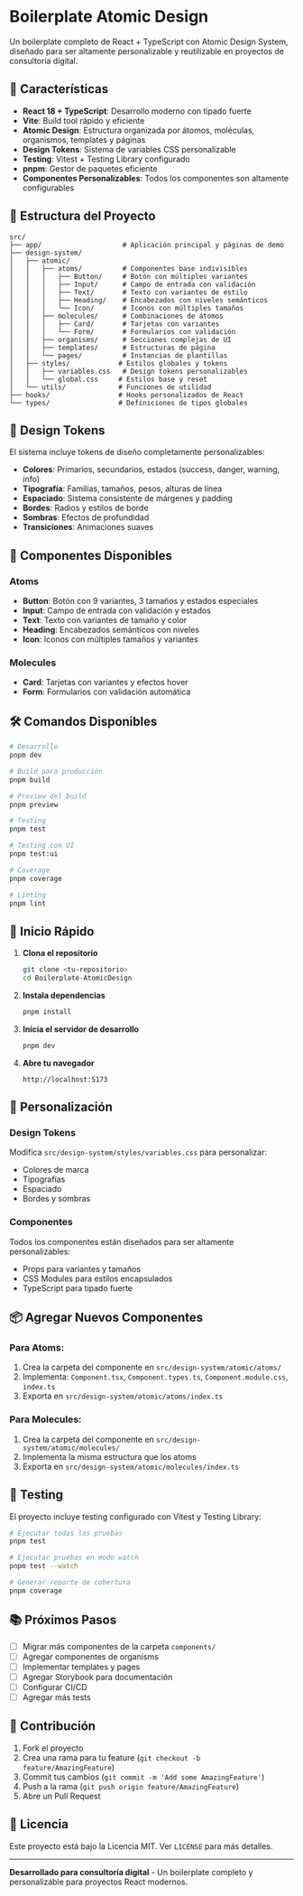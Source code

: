 # Boilerplate Atomic Design

Un boilerplate completo de React + TypeScript con Atomic Design System, diseñado para ser altamente personalizable y reutilizable en proyectos de consultoría digital.

## 🚀 Características

- **React 18 + TypeScript**: Desarrollo moderno con tipado fuerte
- **Vite**: Build tool rápido y eficiente
- **Atomic Design**: Estructura organizada por átomos, moléculas, organismos, templates y páginas
- **Design Tokens**: Sistema de variables CSS personalizable
- **Testing**: Vitest + Testing Library configurado
- **pnpm**: Gestor de paquetes eficiente
- **Componentes Personalizables**: Todos los componentes son altamente configurables

## 📁 Estructura del Proyecto

```
src/
├── app/                    # Aplicación principal y páginas de demo
├── design-system/
│   ├── atomic/
│   │   ├── atoms/          # Componentes base indivisibles
│   │   │   ├── Button/     # Botón con múltiples variantes
│   │   │   ├── Input/      # Campo de entrada con validación
│   │   │   ├── Text/       # Texto con variantes de estilo
│   │   │   ├── Heading/    # Encabezados con niveles semánticos
│   │   │   └── Icon/       # Iconos con múltiples tamaños
│   │   ├── molecules/      # Combinaciones de átomos
│   │   │   ├── Card/       # Tarjetas con variantes
│   │   │   └── Form/       # Formularios con validación
│   │   ├── organisms/      # Secciones complejas de UI
│   │   ├── templates/      # Estructuras de página
│   │   └── pages/          # Instancias de plantillas
│   ├── styles/            # Estilos globales y tokens
│   │   ├── variables.css   # Design tokens personalizables
│   │   └── global.css     # Estilos base y reset
│   └── utils/             # Funciones de utilidad
├── hooks/                 # Hooks personalizados de React
└── types/                 # Definiciones de tipos globales
```

## 🎨 Design Tokens

El sistema incluye tokens de diseño completamente personalizables:

- **Colores**: Primarios, secundarios, estados (success, danger, warning, info)
- **Tipografía**: Familias, tamaños, pesos, alturas de línea
- **Espaciado**: Sistema consistente de márgenes y padding
- **Bordes**: Radios y estilos de borde
- **Sombras**: Efectos de profundidad
- **Transiciones**: Animaciones suaves

## 🧩 Componentes Disponibles

### Atoms
- **Button**: Botón con 9 variantes, 3 tamaños y estados especiales
- **Input**: Campo de entrada con validación y estados
- **Text**: Texto con variantes de tamaño y color
- **Heading**: Encabezados semánticos con niveles
- **Icon**: Iconos con múltiples tamaños y variantes

### Molecules
- **Card**: Tarjetas con variantes y efectos hover
- **Form**: Formularios con validación automática

## 🛠️ Comandos Disponibles

```bash
# Desarrollo
pnpm dev

# Build para producción
pnpm build

# Preview del build
pnpm preview

# Testing
pnpm test

# Testing con UI
pnpm test:ui

# Coverage
pnpm coverage

# Linting
pnpm lint
```

## 🚀 Inicio Rápido

1. **Clona el repositorio**
   ```bash
   git clone <tu-repositorio>
   cd Boilerplate-AtomicDesign
   ```

2. **Instala dependencias**
   ```bash
   pnpm install
   ```

3. **Inicia el servidor de desarrollo**
   ```bash
   pnpm dev
   ```

4. **Abre tu navegador**
   ```
   http://localhost:5173
   ```

## 🎯 Personalización

### Design Tokens
Modifica `src/design-system/styles/variables.css` para personalizar:
- Colores de marca
- Tipografías
- Espaciado
- Bordes y sombras

### Componentes
Todos los componentes están diseñados para ser altamente personalizables:
- Props para variantes y tamaños
- CSS Modules para estilos encapsulados
- TypeScript para tipado fuerte

## 📦 Agregar Nuevos Componentes

### Para Atoms:
1. Crea la carpeta del componente en `src/design-system/atomic/atoms/`
2. Implementa: `Component.tsx`, `Component.types.ts`, `Component.module.css`, `index.ts`
3. Exporta en `src/design-system/atomic/atoms/index.ts`

### Para Molecules:
1. Crea la carpeta del componente en `src/design-system/atomic/molecules/`
2. Implementa la misma estructura que los atoms
3. Exporta en `src/design-system/atomic/molecules/index.ts`

## 🧪 Testing

El proyecto incluye testing configurado con Vitest y Testing Library:

```bash
# Ejecutar todas las pruebas
pnpm test

# Ejecutar pruebas en modo watch
pnpm test --watch

# Generar reporte de cobertura
pnpm coverage
```

## 📚 Próximos Pasos

- [ ] Migrar más componentes de la carpeta `components/`
- [ ] Agregar componentes de organisms
- [ ] Implementar templates y pages
- [ ] Agregar Storybook para documentación
- [ ] Configurar CI/CD
- [ ] Agregar más tests

## 🤝 Contribución

1. Fork el proyecto
2. Crea una rama para tu feature (`git checkout -b feature/AmazingFeature`)
3. Commit tus cambios (`git commit -m 'Add some AmazingFeature'`)
4. Push a la rama (`git push origin feature/AmazingFeature`)
5. Abre un Pull Request

## 📄 Licencia

Este proyecto está bajo la Licencia MIT. Ver `LICENSE` para más detalles.

---

**Desarrollado para consultoría digital** - Un boilerplate completo y personalizable para proyectos React modernos.
